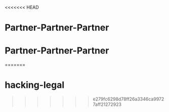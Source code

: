 <<<<<<< HEAD
# Partner-Partner-Partner
# Partner-Partner-Partner
=======
# hacking-legal
>>>>>>> e279fc6298d78ff26a3346ca99727aff21272923
